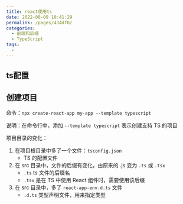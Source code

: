```yaml
---
title: react使用ts
date: 2022-08-09 10:41:29
permalink: /pages/434df0/
categories:
  - 前端和后端
  - TypeScript
tags:
  - 
---
```

## ts配置

## 创建项目

命令：`npx create-react-app my-app --template typescript`

说明：在命令行中，添加 `--template typescript` 表示创建支持 TS 的项目

项目目录的变化：

1. 在项目根目录中多了一个文件：`tsconfig.json`
   - TS 的配置文件
2. 在 src 目录中，文件的后缀有变化，由原来的 .js 变为 `.ts` 或 `.tsx`
   - `.ts` ts 文件的后缀名
   - `.tsx` 是在 TS 中使用 React 组件时，需要使用该后缀
3. 在 src 目录中，多了 `react-app-env.d.ts` 文件
   - `.d.ts` 类型声明文件，用来指定类型













































